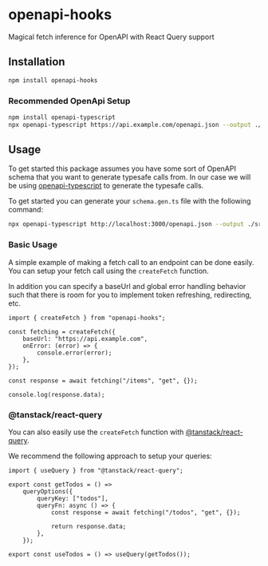 # openapi-hooks

Magical fetch inference for OpenAPI with React Query support

## Installation

```bash
npm install openapi-hooks
```

### Recommended OpenApi Setup

```bash
npm install openapi-typescript
npx openapi-typescript https://api.example.com/openapi.json --output ./src/api/schema.gen.ts
```

## Usage

To get started this package assumes you have some sort of OpenAPI schema that you want to generate typesafe calls from. In our case we will be using [openapi-typescript](https://openapi-ts.dev/) to generate the typesafe calls.

To get started you can generate your `schema.gen.ts` file with the following command:

```bash
npx openapi-typescript http://localhost:3000/openapi.json --output ./src/api/schema.gen.ts
```

### Basic Usage

A simple example of making a fetch call to an endpoint can be done easily.
You can setup your fetch call using the `createFetch` function.

In addition you can specify a baseUrl and global error handling behavior such that there is room for you to implement token refreshing, redirecting, etc.

```tsx
import { createFetch } from "openapi-hooks";

const fetching = createFetch({
    baseUrl: "https://api.example.com",
    onError: (error) => {
        console.error(error);
    },
});

const response = await fetching("/items", "get", {});

console.log(response.data);
```

### @tanstack/react-query

You can also easily use the `createFetch` function with [@tanstack/react-query](https://tanstack.com/query).

We recommend the following approach to setup your queries:

```tsx
import { useQuery } from "@tanstack/react-query";

export const getTodos = () =>
    queryOptions({
        queryKey: ["todos"],
        queryFn: async () => {
            const response = await fetching("/todos", "get", {});

            return response.data;
        },
    });

export const useTodos = () => useQuery(getTodos());
```
